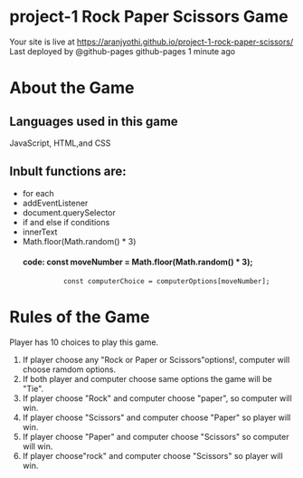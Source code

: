 # project-1 Rock Paper Scissors Game
Your site is live at https://aranjyothi.github.io/project-1-rock-paper-scissors/
Last deployed by @github-pages github-pages 1 minute ago
# About the Game

## Languages used in this  game
JavaScript, HTML,and CSS 
## Inbult functions are:
* for each
* addEventListener
* document.querySelector
* if and else if conditions
* innerText
* Math.floor(Math.random() * 3)
    #### code:  const moveNumber = Math.floor(Math.random() * 3);
                const computerChoice = computerOptions[moveNumber];
# Rules of the Game
Player has 10 choices to play this game.
1. If player choose any "Rock or Paper or Scissors"options!, computer will choose  ramdom options.
2. If both player and computer choose same options the game will be "Tie".
3. If player choose "Rock" and computer choose "paper", so computer will win.
4. If player choose "Scissors" and computer choose "Paper" so player will win.
5. If player choose "Paper" and computer choose "Scissors" so computer will win.
6. If player choose"rock" and computer choose "Scissors" so player will win.



